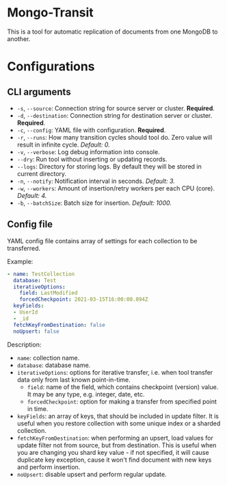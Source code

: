 # Mongo-Transit
This is a tool for automatic replication of documents from one MongoDB to another.

# Configurations

## CLI arguments

- `-s`, `--source`: Connection string for source server or cluster. **Required**.
- `-d`, `--destination`: Connection string for destination server or cluster. **Required**.
- `-c`, `--config`: YAML file with configuration. **Required**.
- `-r`, `--runs`: How many transition cycles should tool do. Zero value will result in infinite cycle. *Default: 0.*
- `-v`, `--verbose`: Log debug information into console.
- `--dry`: Run tool without inserting or updating records.
- `--logs`: Directory for storing logs. By default they will be stored in current directory.
- `-n`, `--notify`: Notification interval in seconds. *Default: 3.*
- `-w`, `--workers`: Amount of insertion/retry workers per each CPU (core). *Default: 4.*
- `-b`, `--batchSize`: Batch size for insertion. *Default: 1000.*

## Config file

YAML config file contains array of settings for each collection to be transferred.

Example:
```yaml
- name: TestCollection
  database: Test
  iterativeOptions:
    field: LastModified
    forcedCheckpoint: 2021-03-15T16:00:00.894Z
  keyFields:
  - UserId
  - _id
  fetchKeyFromDestination: false
  noUpsert: false
```

Description:
- `name`: collection name.
- `database`: database name.
- `iterativeOptions`: options for iterative transfer, i.e. when tool transfer data only from last known point-in-time.
    - `field`: name of the field, which contains checkpoint (version) value. It may be any type, e.g. integer, date, etc.
    - `forcedCheckpoint`: option for making a transfer from specified point in time.
- `keyFields`: an array of keys, that should be included in update filter. It is useful when you restore collection with some unique index or a sharded collection.
- `fetchKeyFromDestination`: when performing an upsert, load values for update filter not from source, but from destination. This is useful when you are changing you shard key value - if not specified, it will cause duplicate key exception, cause it won't find document with new keys and perform insertion.
- `noUpsert`: disable upsert and perform regular update.